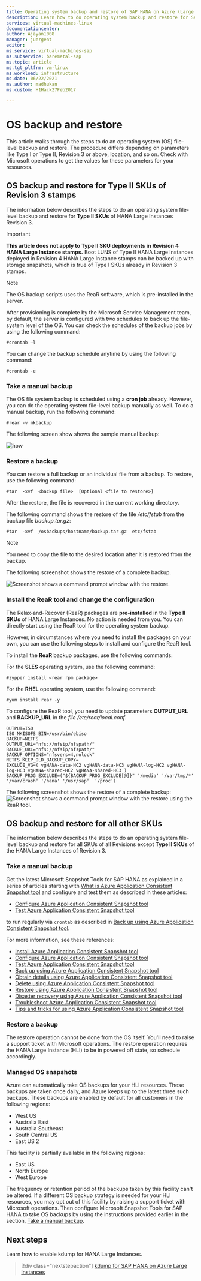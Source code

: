 ```yaml
---
title: Operating system backup and restore of SAP HANA on Azure (Large Instances) | Microsoft Docs
description: Learn how to do operating system backup and restore for SAP HANA on Azure (Large Instances).
services: virtual-machines-linux
documentationcenter:
author: Ajayan1008
manager: juergent
editor:
ms.service: virtual-machines-sap
ms.subservice: baremetal-sap
ms.topic: article
ms.tgt_pltfrm: vm-linux
ms.workload: infrastructure
ms.date: 06/22/2021
ms.author: madhukan
ms.custom: H1Hack27Feb2017

---
```

# OS backup and restore

This article walks through the steps to do an operating system (OS) file-level backup and restore. The procedure differs depending on parameters like Type I or Type II, Revision 3 or above, location, and so on. Check with Microsoft operations to get the values for these parameters for your resources.

## OS backup and restore for Type II SKUs of Revision 3 stamps

The information below describes the steps to do an operating system file-level backup and restore for **Type II  SKUs** of HANA Large Instances Revision 3.

>[!Important]
> **This article does not apply to Type II SKU deployments in Revision 4 HANA Large Instance stamps.** Boot LUNS of Type II HANA Large Instances deployed in Revision 4 HANA Large Instance stamps can be backed up with storage snapshots, which is true of Type I SKUs already in Revision 3 stamps.


>[!NOTE]
>The OS backup scripts uses the ReaR software, which is pre-installed in the server.  

After provisioning is complete by the Microsoft Service Management team, by default, the server is configured with two schedules to back up the file-system level of the OS. You can check the schedules of the backup jobs by using the following command:

```
#crontab –l
```
You can change the backup schedule anytime by using the following command:
```
#crontab -e
```
### Take a manual backup

The OS file system backup is scheduled using a **cron job** already. However, you can do the operating system file-level backup manually as well. To do a manual backup, run the following command:

```
#rear -v mkbackup
```
The following screen show shows the sample manual backup:

![how](media/HowToHLI/OSBackupTypeIISKUs/HowtoTakeManualBackup.PNG)


### Restore a backup

You can restore a full backup or an individual file from a backup. To restore, use the following command:

```
#tar  -xvf  <backup file>  [Optional <file to restore>]
```
After the restore, the file is recovered in the current working directory.

The following command shows the restore of the file */etc/fstab* from the backup file *backup.tar.gz*:
```
#tar  -xvf  /osbackups/hostname/backup.tar.gz  etc/fstab 
```
>[!NOTE] 
>You need to copy the file to the desired location after it is restored from the backup.

The following screenshot shows the restore of a complete backup.

![Screenshot shows a command prompt window with the restore.](media/HowToHLI/OSBackupTypeIISKUs/HowtoRestoreaBackup.PNG)

### Install the ReaR tool and change the configuration 

The Relax-and-Recover (ReaR) packages are **pre-installed** in the **Type II SKUs** of HANA Large Instances. No action is needed from you. You can directly start using the ReaR tool for the operating system backup.

However, in circumstances where you need to install the packages on your own, you can use the following steps to install and configure the ReaR tool.

To install the **ReaR** backup packages, use the following commands:

For the **SLES** operating system, use the following command:
```
#zypper install <rear rpm package>
```
For the **RHEL** operating system, use the following command: 

```
#yum install rear -y
```
To configure the ReaR tool, you need to update parameters **OUTPUT_URL**  and **BACKUP_URL**  in the *file /etc/rear/local.conf*.

```
OUTPUT=ISO
ISO_MKISOFS_BIN=/usr/bin/ebiso
BACKUP=NETFS
OUTPUT_URL="nfs://nfsip/nfspath/"
BACKUP_URL="nfs://nfsip/nfspath/"
BACKUP_OPTIONS="nfsvers=4,nolock"
NETFS_KEEP_OLD_BACKUP_COPY=
EXCLUDE_VG=( vgHANA-data-HC2 vgHANA-data-HC3 vgHANA-log-HC2 vgHANA-log-HC3 vgHANA-shared-HC2 vgHANA-shared-HC3 )
BACKUP_PROG_EXCLUDE=("${BACKUP_PROG_EXCLUDE[@]}" '/media' '/var/tmp/*' '/var/crash' '/hana' '/usr/sap'  ‘/proc’)
```

The following screenshot shows the restore of a complete backup:
![Screenshot shows a command prompt window with the restore using the ReaR tool.](media/HowToHLI/OSBackupTypeIISKUs/RearToolConfiguration.PNG)


## OS backup and restore for all other SKUs

The information below describes the steps to do an operating system file-level backup and restore for all SKUs of all Revisions except **Type II  SKUs** of the HANA Large Instances of Revision 3.

### Take a manual backup

Get the latest Microsoft Snapshot Tools for SAP HANA as explained in a series of articles starting with [What is Azure Application Consistent Snapshot tool](../../../azure-netapp-files/azacsnap-introduction.md) and configure and test them as described in these articles:

- [Configure Azure Application Consistent Snapshot tool](../../../azure-netapp-files/azacsnap-cmd-ref-configure.md)
- [Test Azure Application Consistent Snapshot tool](../../../azure-netapp-files/azacsnap-cmd-ref-test.md) 

to run regularly via `crontab` as described in [Back up using Azure Application Consistent Snapshot tool](../../../azure-netapp-files/azacsnap-cmd-ref-backup.md). 

For more information, see these references:

- [Install Azure Application Consistent Snapshot tool](../../../azure-netapp-files/azacsnap-installation.md)
- [Configure Azure Application Consistent Snapshot tool](../../../azure-netapp-files/azacsnap-cmd-ref-configure.md)
- [Test Azure Application Consistent Snapshot tool](../../../azure-netapp-files/azacsnap-cmd-ref-test.md)
- [Back up using Azure Application Consistent Snapshot tool](../../../azure-netapp-files/azacsnap-cmd-ref-backup.md)
- [Obtain details using Azure Application Consistent Snapshot tool](../../../azure-netapp-files/azacsnap-cmd-ref-details.md)
- [Delete using Azure Application Consistent Snapshot tool](../../../azure-netapp-files/azacsnap-cmd-ref-delete.md)
- [Restore using Azure Application Consistent Snapshot tool](../../../azure-netapp-files/azacsnap-cmd-ref-restore.md)
- [Disaster recovery using Azure Application Consistent Snapshot tool](../../../azure-netapp-files/azacsnap-disaster-recovery.md)
- [Troubleshoot Azure Application Consistent Snapshot tool](../../../azure-netapp-files/azacsnap-troubleshoot.md)
- [Tips and tricks for using Azure Application Consistent Snapshot tool](../../../azure-netapp-files/azacsnap-tips.md)


### Restore a backup

The restore operation cannot be done from the OS itself. You'll need to raise a support ticket with Microsoft operations. The restore operation requires the HANA Large Instance (HLI) to be in powered off state, so schedule accordingly.

### Managed OS snapshots

Azure can automatically take OS backups for your HLI resources. These backups are taken once daily, and Azure keeps up to the latest three such backups. These backups are enabled by default for all customers in the following regions:
- West US
- Australia East
- Australia Southeast
- South Central US
- East US 2

This facility is partially available in the following regions:
- East US
- North Europe
- West Europe

The frequency or retention period of the backups taken by this facility can't be altered. If a different OS backup strategy is needed for your HLI resources, you may opt out of this facility by raising a support ticket with Microsoft operations. Then configure Microsoft Snapshot Tools for SAP HANA to take OS backups by using the instructions provided earlier in the section, [Take a manual backup](#take-a-manual-backup).

## Next steps

Learn how to enable kdump for HANA Large Instances.

> [!div class="nextstepaction"]
> [kdump for SAP HANA on Azure Large Instances](hana-large-instance-enable-kdump.md)
